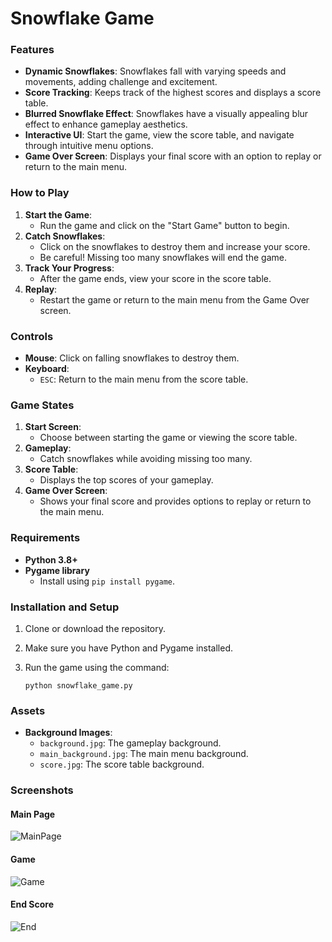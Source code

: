 # Snowflake Game

### Features

- **Dynamic Snowflakes**: Snowflakes fall with varying speeds and movements, adding challenge and excitement.
- **Score Tracking**: Keeps track of the highest scores and displays a score table.
- **Blurred Snowflake Effect**: Snowflakes have a visually appealing blur effect to enhance gameplay aesthetics.
- **Interactive UI**: Start the game, view the score table, and navigate through intuitive menu options.
- **Game Over Screen**: Displays your final score with an option to replay or return to the main menu.

### How to Play

1. **Start the Game**:
    - Run the game and click on the "Start Game" button to begin.
2. **Catch Snowflakes**:
    - Click on the snowflakes to destroy them and increase your score.
    - Be careful! Missing too many snowflakes will end the game.
3. **Track Your Progress**:
    - After the game ends, view your score in the score table.
4. **Replay**:
    - Restart the game or return to the main menu from the Game Over screen.

### Controls

- **Mouse**: Click on falling snowflakes to destroy them.
- **Keyboard**:
    - `ESC`: Return to the main menu from the score table.

### Game States

1. **Start Screen**:
    - Choose between starting the game or viewing the score table.
2. **Gameplay**:
    - Catch snowflakes while avoiding missing too many.
3. **Score Table**:
    - Displays the top scores of your gameplay.
4. **Game Over Screen**:
    - Shows your final score and provides options to replay or return to the main menu.

### Requirements

- **Python 3.8+**
- **Pygame library**
    - Install using `pip install pygame`.

### Installation and Setup

1. Clone or download the repository.
2. Make sure you have Python and Pygame installed.
3. Run the game using the command:
        
    `python snowflake_game.py`

### Assets

- **Background Images**:
    - `background.jpg`: The gameplay background.
    - `main_background.jpg`: The main menu background.
    - `score.jpg`: The score table background.

 ### Screenshots 

#### Main Page
![MainPage](https://drive.google.com/uc?export=view&id=1yGc78aKa7-PZH97nd2xnZa7cpvlDT9qV)

#### Game 
![Game](https://drive.google.com/uc?export=view&id=1-ukLqmXio3_EVwG-lcrcGOWsI4iO9WB5)

#### End Score
![End](https://drive.google.com/uc?export=view&id=1jNLZYWr48ihjC_LwKN2EyW1mTmkERzXX)
